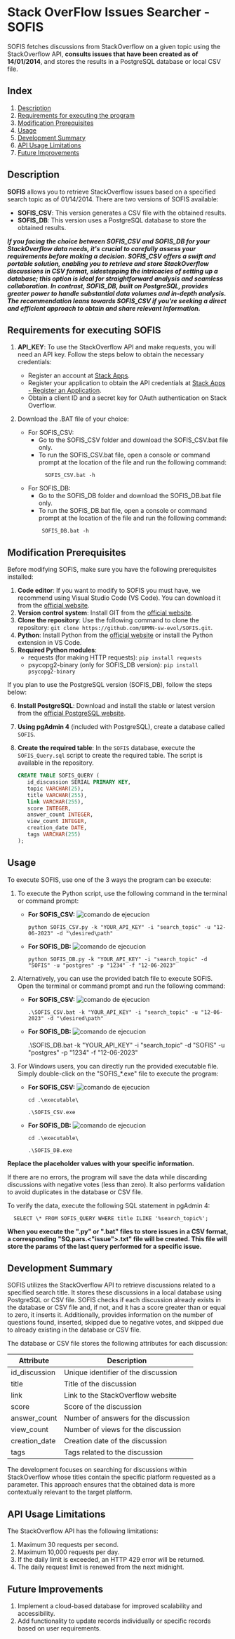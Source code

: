 #  Stack OverFlow Issues Searcher - SOFIS

SOFIS fetches discussions from StackOverflow on a given topic using the StackOverflow API, **consults issues that have been created as of 14/01/2014**, and stores the results in a PostgreSQL database or local CSV file.

## Index

1. [Description](#description)
2. [Requirements for executing the program](#requirements-for-executing-the-program)
3. [Modification Prerequisites](#modification-prerequisites)
4. [Usage](#usage)
5. [Development Summary](#development-summary)
6. [API Usage Limitations](#api-usage-limitations)
7. [Future Improvements](#future-improvements)

## Description

**SOFIS** allows you to retrieve StackOverflow issues based on a specified search topic as of 01/14/2014. There are two versions of SOFIS available:

- **SOFIS_CSV**: This version generates a CSV file with the obtained results.
- **SOFIS_DB**: This version uses a PostgreSQL database to store the obtained results.

***If you facing the choice between SOFIS_CSV and SOFIS_DB for your StackOverflow data needs, it's crucial to carefully assess your requirements before making a decision. SOFIS_CSV offers a swift and portable solution, enabling you to retrieve and store StackOverflow discussions in CSV format, sidestepping the intricacies of setting up a database; this option is ideal for straightforward analysis and seamless collaboration. In contrast, SOFIS_DB, built on PostgreSQL, provides greater power to handle substantial data volumes and in-depth analysis. The recommendation leans towards SOFIS_CSV if you're seeking a direct and efficient approach to obtain and share relevant information.***

## Requirements for executing SOFIS

1. **API_KEY**: To use the StackOverflow API and make requests, you will need an API key. Follow the steps below to obtain the necessary credentials:

   - Register an account at [Stack Apps](https://stackapps.com/users/login).
   - Register your application to obtain the API credentials at [Stack Apps - Register an Application](https://stackapps.com/apps/oauth/register).
   - Obtain a client ID and a secret key for OAuth authentication on Stack Overflow.
2. Download the .BAT file of your choice:
   - For SOFIS_CSV:
     * Go to the SOFIS_CSV folder and download the SOFIS_CSV.bat file only.
     * To run the SOFIS_CSV.bat file, open a console or command prompt at the location of the file and run the following command:
       ````
         SOFIS_CSV.bat -h
       ````
   - For SOFIS_DB:
     * Go to the SOFIS_DB folder and download the SOFIS_DB.bat file only.
     * To run the SOFIS_DB.bat file, open a console or command prompt at the location of the file and run the following command:
        ````
         SOFIS_DB.bat -h
        ````

## Modification Prerequisites
Before modifying SOFIS, make sure you have the following prerequisites installed:

1. **Code editor**: If you want to modify to SOFIS you must have, we recommend using Visual Studio Code (VS Code). You can download it from the [official website](https://code.visualstudio.com/download).
2. **Version control system**: Install GIT from the [official website](https://git-scm.com/downloads).
3. **Clone the repository**: Use the following command to clone the repository: `git clone https://github.com/BPMN-sw-evol/SOFIS.git`.
4. **Python**: Install Python from the [official website](https://www.python.org/downloads/) or install the Python extension in VS Code.
5. **Required Python modules**:
   - requests (for making HTTP requests): `pip install requests`
   - psycopg2-binary (only for SOFIS_DB version): `pip install psycopg2-binary`

If you plan to use the PostgreSQL version (SOFIS_DB), follow the steps below:

6. **Install PostgreSQL**: Download and install the stable or latest version from the [official PostgreSQL website](https://www.postgresql.org/download/).
7. **Using pgAdmin 4** (included with PostgreSQL), create a database called `SOFIS`.
8. **Create the required table**: In the `SOFIS` database, execute the `SOFIS_Query.sql` script to create the required table. The script is available in the repository.

   ````sql
   CREATE TABLE SOFIS_QUERY (
      id_discussion SERIAL PRIMARY KEY,
      topic VARCHAR(25),
      title VARCHAR(255),
      link VARCHAR(255),
      score INTEGER,
      answer_count INTEGER,
      view_count INTEGER,
      creation_date DATE,
      tags VARCHAR(255)
   );
   ````

## Usage

To execute SOFIS, use one of the 3 ways the program can be execute:

1. To execute the Python script, use the following command in the terminal or command prompt:

   - **For SOFIS_CSV:**
      ![comando de ejecucion](SOFIS_CSV/commands_to_execute/command_execute_py_CSV.png)

         python SOFIS_CSV.py -k "YOUR_API_KEY" -i "search_topic" -u "12-06-2023" -d "\desired\path"
   - **For SOFIS_DB:**
      ![comando de ejecucion](SOFIS_DB/commands_to_execute/command_execute_py_DB.png)
      
         python SOFIS_DB.py -k "YOUR_API_KEY" -i "search_topic" -d "SOFIS" -u "postgres" -p "1234" -f "12-06-2023"

2. Alternatively, you can use the provided batch file to execute SOFIS. Open the terminal or command prompt and run the following command:
  
   - **For SOFIS_CSV:**
      ![comando de ejecucion](SOFIS_CSV/commands_to_execute/command_execute_bat_CSV.png)

         .\SOFIS_CSV.bat -k "YOUR_API_KEY" -i "search_topic" -u "12-06-2023" -d "\desired\path"
    - **For SOFIS_DB:**
      ![comando de ejecucion](SOFIS_DB/commands_to_execute/command_execute_bat_DB.png)
      
         .\SOFIS_DB.bat -k "YOUR_API_KEY" -i "search_topic" -d "SOFIS" -u "postgres" -p "1234" -f "12-06-2023"


3. For Windows users, you can directly run the provided executable file. Simply double-click on the "SOFIS_*.exe" file to execute the program:

   - **For SOFIS_CSV:**
         ![comando de ejecucion](SOFIS_CSV/commands_to_execute/command_execute_exe_CSV.png)

         cd .\executable\

         .\SOFIS_CSV.exe
     
   - **For SOFIS_DB:**
      ![comando de ejecucion](SOFIS_DB/commands_to_execute/command_execute_exe_DB.png)
      
         cd .\executable\

         .\SOFIS_DB.exe

**Replace the placeholder values with your specific information.**

If there are no errors, the program will save the data while discarding discussions with negative votes (less than zero). It also performs validation to avoid duplicates in the database or CSV file.

To verify the data, execute the following SQL statement in pgAdmin 4:

      SELECT \* FROM SOFIS_QUERY WHERE title ILIKE '%search_topic%';

**When you execute the ".py" or ".bat" files to store issues in a CSV format, a corresponding "SQ.pars.<"issue">.txt" file will be created. This file will store the params of the last query performed for a specific issue.**

## Development Summary

SOFIS utilizes the StackOverflow API to retrieve discussions related to a specified search title. It stores these discussions in a local database using PostgreSQL or CSV file. SOFIS checks if each discussion already exists in the database or CSV file and, if not, and it has a score greater than or equal to zero, it inserts it. Additionally,  provides information on the number of questions found, inserted, skipped due to negative votes, and skipped due to already existing in the database or CSV file.

The database or CSV file stores the following attributes for each discussion:

| Attribute     | Description                          |
| ------------- | ------------------------------------ |
| id_discussion | Unique identifier of the discussion  |
| title         | Title of the discussion              |
| link          | Link to the StackOverflow website    |
| score         | Score of the discussion              |
| answer_count  | Number of answers for the discussion |
| view_count    | Number of views for the discussion   |
| creation_date | Creation date of the discussion      |
| tags          | Tags related to the discussion       |

The development focuses on searching for discussions within StackOverflow whose titles contain the specific platform requested as a parameter. This approach ensures that the obtained data is more contextually relevant to the target platform.

## API Usage Limitations

The StackOverflow API has the following limitations:

1. Maximum 30 requests per second.
2. Maximum 10,000 requests per day.
3. If the daily limit is exceeded, an HTTP 429 error will be returned.
4. The daily request limit is renewed from the next midnight.

## Future Improvements

1. Implement a cloud-based database for improved scalability and accessibility.
2. Add functionality to update records individually or specific records based on user requirements.
